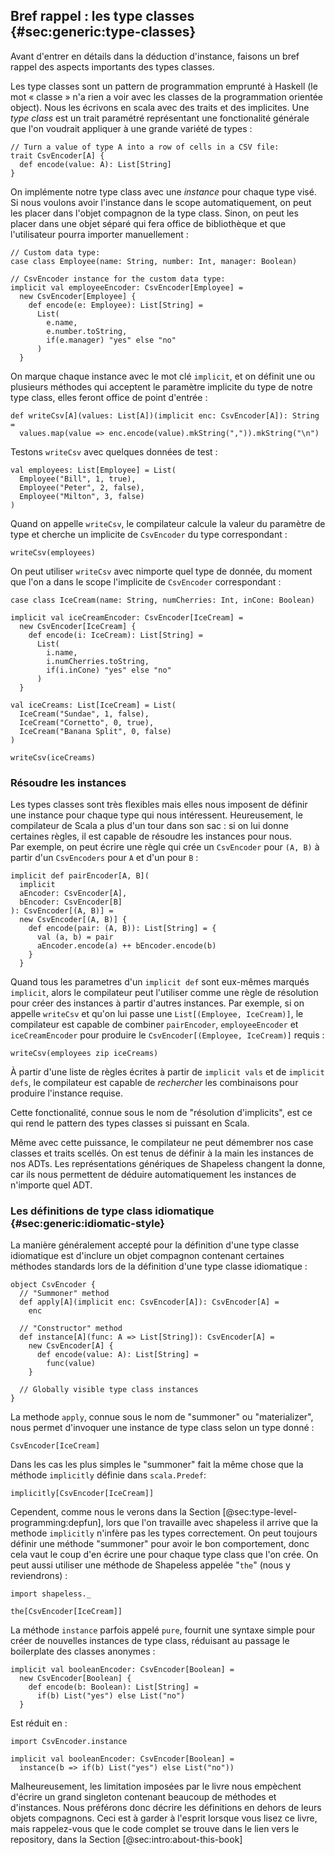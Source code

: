 ## Bref rappel : les type classes {#sec:generic:type-classes}

Avant d'entrer en détails dans la déduction d'instance,
faisons un bref rappel des aspects importants des types classes.

Les type classes sont un pattern de programmation emprunté à Haskell
(le mot « classe » n'a rien a voir avec les classes 
de la programmation orientée object).
Nous les écrivons en scala avec des traits et des implicites.
Une *type class* est un trait paramétré représentant une 
fonctionalité générale que l'on voudrait appliquer à une grande
variété de types :

```tut:book:silent
// Turn a value of type A into a row of cells in a CSV file:
trait CsvEncoder[A] {
  def encode(value: A): List[String]
}
```
On implémente notre type class avec une *instance*
pour chaque type visé.
Si nous voulons avoir l'instance dans le scope automatiquement,
on peut les placer dans l'objet compagnon de la type class.
Sinon, on peut les placer dans une objet séparé qui fera office de bibliothèque
et que l'utilisateur pourra importer manuellement :

```tut:book:silent
// Custom data type:
case class Employee(name: String, number: Int, manager: Boolean)

// CsvEncoder instance for the custom data type:
implicit val employeeEncoder: CsvEncoder[Employee] =
  new CsvEncoder[Employee] {
    def encode(e: Employee): List[String] =
      List(
        e.name,
        e.number.toString,
        if(e.manager) "yes" else "no"
      )
  }
```
On marque chaque instance avec le mot clé `implicit`,
et on définit une ou plusieurs méthodes qui acceptent le paramètre 
implicite du type de notre type class, elles feront office de point d'entrée :

```tut:book:silent
def writeCsv[A](values: List[A])(implicit enc: CsvEncoder[A]): String =
  values.map(value => enc.encode(value).mkString(",")).mkString("\n")
```
Testons `writeCsv` avec quelques données de test :

```tut:book:silent
val employees: List[Employee] = List(
  Employee("Bill", 1, true),
  Employee("Peter", 2, false),
  Employee("Milton", 3, false)
)
```
Quand on appelle `writeCsv`,
le compilateur calcule la valeur du paramètre de type 
et cherche un implicite de `CsvEncoder` du type correspondant :


```tut:book
writeCsv(employees)
```
On peut utiliser `writeCsv` avec nimporte quel type de donnée,
du moment que l'on a dans le scope l'implicite de `CsvEncoder` correspondant :

```tut:book:silent
case class IceCream(name: String, numCherries: Int, inCone: Boolean)

implicit val iceCreamEncoder: CsvEncoder[IceCream] =
  new CsvEncoder[IceCream] {
    def encode(i: IceCream): List[String] =
      List(
        i.name,
        i.numCherries.toString,
        if(i.inCone) "yes" else "no"
      )
  }

val iceCreams: List[IceCream] = List(
  IceCream("Sundae", 1, false),
  IceCream("Cornetto", 0, true),
  IceCream("Banana Split", 0, false)
)
```

```tut:book
writeCsv(iceCreams)
```

### Résoudre les instances

Les types classes sont très flexibles mais elles nous imposent
de définir une instance pour 
chaque type qui nous intéressent.
Heureusement, le compilateur de Scala a plus d'un tour dans son sac :
si on lui donne certaines règles, il est capable de résoudre les instances pour nous.  
Par exemple, on peut écrire une règle qui crée un `CsvEncoder` pour `(A, B)` à partir d'un `CsvEncoders` pour `A` et d'un pour `B` :

```tut:book:silent
implicit def pairEncoder[A, B](
  implicit
  aEncoder: CsvEncoder[A],
  bEncoder: CsvEncoder[B]
): CsvEncoder[(A, B)] =
  new CsvEncoder[(A, B)] {
    def encode(pair: (A, B)): List[String] = {
      val (a, b) = pair
      aEncoder.encode(a) ++ bEncoder.encode(b)
    }
  }
```

Quand tous les parametres d'un `implicit def`
sont eux-mêmes marqués `implicit`,
alors le compilateur peut l'utiliser comme une règle de résolution
pour créer des instances à partir d'autres instances.
Par exemple, si on appelle `writeCsv` 
et qu'on lui passe une `List[(Employee, IceCream)]`,
le compilateur est capable de combiner
`pairEncoder`, `employeeEncoder` et `iceCreamEncoder` 
pour produire le `CsvEncoder[(Employee, IceCream)]` requis :

```tut:book
writeCsv(employees zip iceCreams)
```

À partir d'une liste de règles écrites à partir de 
`implicit vals` et de `implicit defs`,
le compilateur est capable de *rechercher* les combinaisons 
pour produire l'instance requise.


Cette fonctionalité, connue sous le nom de "résolution d'implicits",
est ce qui rend le pattern des types classes si puissant en Scala.

Même avec cette puissance, le compilateur 
ne peut démembrer nos case classes et traits scellés.
On est tenus de définir à la main les instances de nos ADTs.
Les représentations génériques de Shapeless changent la donne,
car ils nous permettent de déduire automatiquement les instances de n'importe quel ADT.

### Les définitions de type class idiomatique {#sec:generic:idiomatic-style}

La manière généralement accepté pour la définition d'une type classe idiomatique 
est d'inclure un objet compagnon contenant certaines méthodes standards 
lors de la définition d'une type classe idiomatique :

```tut:book:silent
object CsvEncoder {
  // "Summoner" method
  def apply[A](implicit enc: CsvEncoder[A]): CsvEncoder[A] =
    enc

  // "Constructor" method
  def instance[A](func: A => List[String]): CsvEncoder[A] =
    new CsvEncoder[A] {
      def encode(value: A): List[String] =
        func(value)
    }

  // Globally visible type class instances
}
```

La methode `apply`, connue sous le nom de "summoner" ou "materializer",
nous permet d'invoquer une instance de type class selon un type donné :


```tut:book
CsvEncoder[IceCream]
```
Dans les cas les plus simples le "summoner" fait la même chose
 que la méthode `implicitly` définie dans `scala.Predef`:

```tut:book
implicitly[CsvEncoder[IceCream]]
```
Cependent, comme nous le verons dans la Section [@sec:type-level-programming:depfun],
lors que l'on travaille avec shapeless il arrive que 
la methode `implicitly` n'infère pas les types correctement.
On peut toujours définir une méthode "summoner" pour avoir le bon comportement,
donc cela vaut le coup d'en écrire une pour chaque type class que l'on crée.
On peut aussi utiliser une méthode de Shapeless appelée "`the`"
(nous y reviendrons) :

```tut:book:silent
import shapeless._
```

```tut:book
the[CsvEncoder[IceCream]]
```
La méthode `instance` parfois appelé `pure`,
fournit une syntaxe simple pour créer de nouvelles instances de type class,
réduisant au passage le boilerplate des classes anonymes :


```tut:book:silent
implicit val booleanEncoder: CsvEncoder[Boolean] =
  new CsvEncoder[Boolean] {
    def encode(b: Boolean): List[String] =
      if(b) List("yes") else List("no")
  }
```

Est réduit en :

```tut:book:invisible
import CsvEncoder.instance
```

```tut:book:silent
implicit val booleanEncoder: CsvEncoder[Boolean] =
  instance(b => if(b) List("yes") else List("no"))
```
Malheureusement,
les limitation imposées par le livre 
nous empèchent d'écrire un grand singleton 
contenant beaucoup de méthodes et d'instances.
Nous préférons donc décrire les définitions en 
dehors de leurs objets compagnons.
Ceci est à garder à l'esprit lorsque vous lisez ce livre,
mais rappelez-vous que le code complet se trouve dans le lien vers le repository,
dans la Section [@sec:intro:about-this-book]

